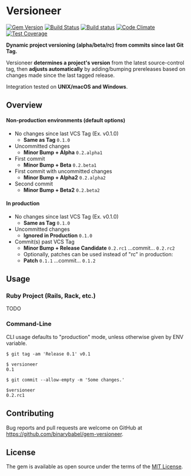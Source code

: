 # Versioneer

[![Gem Version](https://badge.fury.io/rb/versioneer.svg)](https://badge.fury.io/rb/versioneer)
[![Build Status](https://travis-ci.org/binarybabel/gem-versioneer.svg?branch=master)](https://travis-ci.org/binarybabel/gem-versioneer)
[![Build status](https://ci.appveyor.com/api/projects/status/k3i9rbgy2q8xdl78/branch/master?svg=true)](https://ci.appveyor.com/project/babelop/gem-versioneer/branch/master)
[![Code Climate](https://codeclimate.com/github/binarybabel/gem-versioneer/badges/gpa.svg)](https://codeclimate.com/github/binarybabel/gem-versioneer)
[![Test Coverage](https://codeclimate.com/github/binarybabel/gem-versioneer/badges/coverage.svg)](https://codeclimate.com/github/binarybabel/gem-versioneer/coverage)

__Dynamic project versioning (alpha/beta/rc) from commits since last Git Tag.__

Versioneer **determines a project's version** from the latest source-control tag, then **adjusts automatically** by adding/bumping prereleases based on changes made since the last tagged release.

Integration tested on **UNIX/macOS and Windows**.

## Overview

#### Non-production environments (default options)

* No changes since last VCS Tag (Ex. v0.1.0)
  - **Same as Tag** `0.1.0`
* Uncommitted changes
  - **Minor Bump + Alpha** `0.2.alpha1`
* First commit
  - **Minor Bump + Beta** `0.2.beta1`
* First commit with uncommitted changes
  - **Minor Bump + Alpha2** `0.2.alpha2`
* Second commit
  - **Minor Bump + Beta2** `0.2.beta2`

#### In production

* No changes since last VCS Tag (Ex. v0.1.0)
  - **Same as Tag** `0.1.0`
* Uncommitted changes
  - **Ignored in Production** `0.1.0`
* Commit(s) past VCS Tag
  - **Minor Bump + Release Candidate** `0.2.rc1` ...commit... `0.2.rc2`
  - Optionally, patches can be used instead of "rc" in production:
  - **Patch** `0.1.1` ...commit... `0.1.2`

## Usage

### Ruby Project (Rails, Rack, etc.)

TODO

### Command-Line

CLI usage defaults to "production" mode, unless otherwise given by ENV variable.

```
$ git tag -am 'Release 0.1' v0.1

$ versioneer
0.1

$ git commit --allow-empty -m 'Some changes.'

$versioneer
0.2.rc1
```


## Contributing

Bug reports and pull requests are welcome on GitHub at https://github.com/binarybabel/gem-versioneer.


## License

The gem is available as open source under the terms of the [MIT License](http://opensource.org/licenses/MIT).
